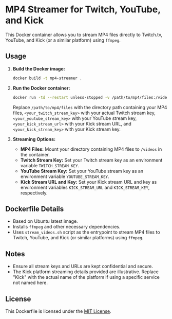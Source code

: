 # MP4 Streamer for Twitch, YouTube, and Kick

This Docker container allows you to stream MP4 files directly to Twitch.tv, YouTube, and Kick (or a similar platform) using `ffmpeg`.

## Usage

1. **Build the Docker image:**

    ```bash
    docker build -t mp4-streamer .
    ```

2. **Run the Docker container:**

    ```bash
    docker run -td --restart unless-stopped -v /path/to/mp4/files:/videos -e TWITCH_STREAM_KEY=<your_twitch_stream_key> -e YOUTUBE_STREAM_KEY=<your_youtube_stream_key> -e KICK_STREAM_URL=<your_kick_stream_url> -e KICK_STREAM_KEY=<your_kick_stream_key> -e VIDEO_DIR=/videos mp4-streamer
    ```

    Replace `/path/to/mp4/files` with the directory path containing your MP4 files, `<your_twitch_stream_key>` with your actual Twitch stream key, `<your_youtube_stream_key>` with your YouTube stream key, `<your_kick_stream_url>` with your Kick stream URL, and `<your_kick_stream_key>` with your Kick stream key.

3. **Streaming Options:**

    - **MP4 Files:** Mount your directory containing MP4 files to `/videos` in the container.
    - **Twitch Stream Key:** Set your Twitch stream key as an environment variable `TWITCH_STREAM_KEY`.
    - **YouTube Stream Key:** Set your YouTube stream key as an environment variable `YOUTUBE_STREAM_KEY`.
    - **Kick Stream URL and Key:** Set your Kick stream URL and key as environment variables `KICK_STREAM_URL` and `KICK_STREAM_KEY`, respectively.

## Dockerfile Details

- Based on Ubuntu latest image.
- Installs `ffmpeg` and other necessary dependencies.
- Uses `stream_videos.sh` script as the entrypoint to stream MP4 files to Twitch, YouTube, and Kick (or similar platforms) using `ffmpeg`.

## Notes

- Ensure all stream keys and URLs are kept confidential and secure.
- The Kick platform streaming details provided are illustrative. Replace "Kick" with the actual name of the platform if using a specific service not named here.

## License

This Dockerfile is licensed under the [MIT License](LICENSE).
